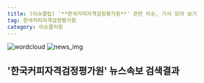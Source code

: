 ```yaml
---
title: (이슈클립) '**한국커피자격검정평가원**' 관련 이슈, 기사 모아 보기
tag: 한국커피자격검정평가원
category: 이슈클리핑
---
```

![wordcloud](https://s3.ap-northeast-2.amazonaws.com/lyrics101-wordcloud/2018-09-15-1536975275.png)
![news_img](https://user-images.githubusercontent.com/42597476/44507050-1206f400-a6e4-11e8-8d98-7ffbfebb353f.png)
## **'**한국커피자격검정평가원**'** 뉴스속보 검색결과

